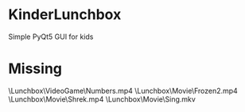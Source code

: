 # KinderLunchbox

Simple PyQt5 GUI for kids

# Missing

\Lunchbox\VideoGame\Numbers.mp4
\Lunchbox\Movie\Frozen2.mp4
\Lunchbox\Movie\Shrek.mp4
\Lunchbox\Movie\Sing.mkv
